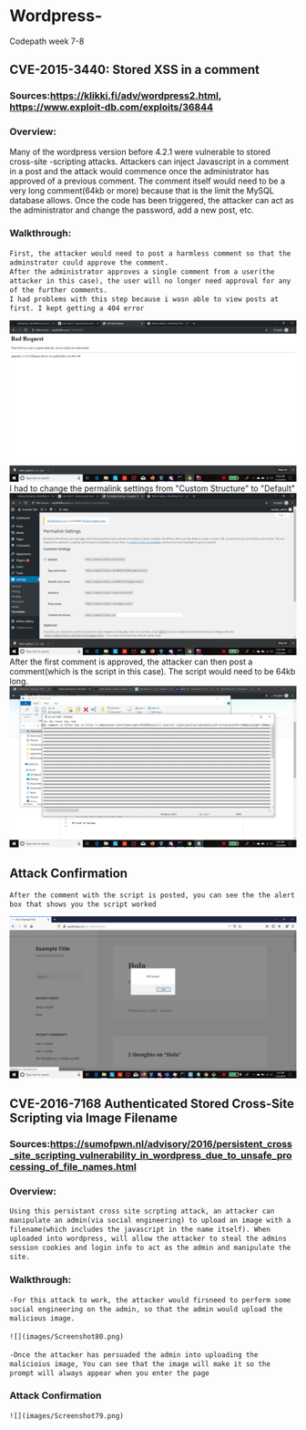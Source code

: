 # Wordpress-
Codepath week 7-8
## CVE-2015-3440: Stored XSS in a comment
### Sources:https://klikki.fi/adv/wordpress2.html, https://www.exploit-db.com/exploits/36844

### Overview:
  Many of the wordpress version before 4.2.1 were vulnerable to stored cross-site -scripting attacks. Attackers can inject Javascript in a comment in a post and the attack would commence once the administrator has approved of a previous comment.
  The comment itself would need to be a very long comment(64kb or more) because that is the limit the MySQL database allows. 
  Once the code has been triggered, the attacker can act as the administrator and change the password, add a new post, etc.
  
### Walkthrough:
  
    First, the attacker would need to post a harmless comment so that the adminstrator could approve the comment.
    After the administrator approves a single comment from a user(the attacker in this case), the user will no longer need approval for any of the further comments. 
    I had problems with this step because i wasn able to view posts at first. I kept getting a 404 error
 ![404 request when attempting to view page](images/Screenshot77.png)
    I had to change the permalink settings from "Custom Structure" to "Default"
 ![Change to default Permalink settings](images/Screenshot78.png)
    After the first comment is approved, the attacker can then post a comment(which is the script in this case).
    The script would need to be 64kb long.
 ![Script used for attack](images/Screenshot70.png)
 
    
 ## Attack Confirmation
    After the comment with the script is posted, you can see the the alert box that shows you the script worked
 ![Attack succes](images/Screenshot69.png)



## CVE-2016-7168 Authenticated Stored Cross-Site Scripting via Image Filename
### Sources:https://sumofpwn.nl/advisory/2016/persistent_cross_site_scripting_vulnerability_in_wordpress_due_to_unsafe_processing_of_file_names.html

### Overview:

    Using this persistant cross site scrpting attack, an attacker can manipulate an admin(via social engineering) to upload an image with a filename(which includes the javascript in the name itself). When uploaded into wordpress, will allow the attacker to steal the admins session cookies and login info to act as the admin and manipulate the site.
    
### Walkthrough:
    -For this attack to work, the attacker would firsneed to perform some social engineering on the admin, so that the admin would upload the malicious image.
   
    ![](images/Screenshot80.png)
    
    -Once the attacker has persuaded the admin into uploading the malicioius image, You can see that the image will make it so the prompt will always appear when you enter the page
    
### Attack Confirmation
    ![](images/Screenshot79.png)
